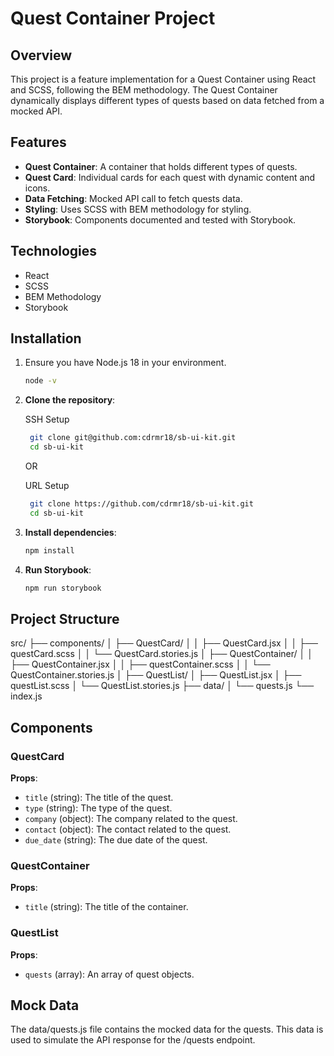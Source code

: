 # Quest Container Project

## Overview

This project is a feature implementation for a Quest Container using React and SCSS, following the BEM methodology. The Quest Container dynamically displays different types of quests based on data fetched from a mocked API.

## Features

- **Quest Container**: A container that holds different types of quests.
- **Quest Card**: Individual cards for each quest with dynamic content and icons.
- **Data Fetching**: Mocked API call to fetch quests data.
- **Styling**: Uses SCSS with BEM methodology for styling.
- **Storybook**: Components documented and tested with Storybook.

## Technologies

- React
- SCSS
- BEM Methodology
- Storybook

## Installation

1. Ensure you have Node.js 18 in your environment.
   ```bash
   node -v
   ```
2. **Clone the repository**:

   SSH Setup
   ```bash
    git clone git@github.com:cdrmr18/sb-ui-kit.git
    cd sb-ui-kit
    ```
   
   OR
   
   URL Setup
   ```bash
    git clone https://github.com/cdrmr18/sb-ui-kit.git
    cd sb-ui-kit
   ```

3. **Install dependencies**:
    ```bash
    npm install
    ```

4. **Run Storybook**:
    ```bash
    npm run storybook
    ```

## Project Structure

src/
├── components/
│ ├── QuestCard/
│ │ ├── QuestCard.jsx
│ │ ├── questCard.scss
│ │ └── QuestCard.stories.js
│ ├── QuestContainer/
│ │ ├── QuestContainer.jsx
│ │ ├── questContainer.scss
│ │ └── QuestContainer.stories.js
│ ├── QuestList/
│   ├── QuestList.jsx
│   ├── questList.scss
│   └── QuestList.stories.js
├── data/
│ └── quests.js
└── index.js


## Components

### QuestCard

**Props**:
- `title` (string): The title of the quest.
- `type` (string): The type of the quest.
- `company` (object): The company related to the quest.
- `contact` (object): The contact related to the quest.
- `due_date` (string): The due date of the quest.

### QuestContainer

**Props**:
- `title` (string): The title of the container.

### QuestList

**Props**:
- `quests` (array): An array of quest objects.

## Mock Data
The data/quests.js file contains the mocked data for the quests. This data is used to simulate the API response for the /quests endpoint.
